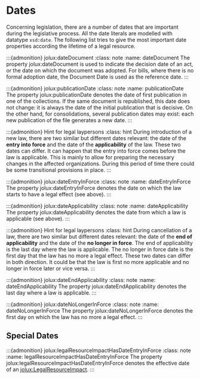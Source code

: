 # Dates

Concerning legislation, there are a number of dates that are important during the legislative process. All the date literals are modelled with datatype `xsd:date`. The following list tries to give the most important date properties according the lifetime of a legal resource.

:::{admonition} jolux:dateDocument
:class: note
:name: dateDocument
The property jolux:dateDocument is used to indicate the decision date of an act, or the date on which the document was adopted. For bills, where there is no formal adoption date, the Document Date is used as the reference date.
:::

:::{admonition} jolux:publicationDate
:class: note
:name: publicationDate
The property jolux:publicationDate denotes the date of first publication in one of the collections. If the same document is republished, this date does not change: it is always the date of the initial publication that is decisive. On the other hand, for consolidations, several publication dates may exist: each new publication of the file generates a new date.
:::

:::{admonition} Hint for legal laypersons
:class: hint
During introduction of a new law, there are two similar but different dates relevant: the date of the **entry into force** and the date of the **applicability** of the law. These two dates can differ. It can happen that the entry into force comes before the law is applicable. This is mainly to allow for preparing the necessary changes in the affected organizations. During this period of time there could be some transitional provisions in place.
:::

:::{admonition} jolux:dateEntryInForce
:class: note
:name: dateEntryInForce
The property jolux:dateEntryInForce denotes the date on which the law starts to have a legal effect (see above).
:::

:::{admonition} jolux:dateApplicability
:class: note
:name: dateApplicability
The property jolux:dateApplicability denotes the date from which a law is applicable (see above).
:::

:::{admonition} Hint for legal laypersons
:class: hint
During cancellation of a law, there are two similar but different dates relevant: the date of the **end of applicability** and the date of the **no longer in force**. The end of applicability is the last day where the law is applicable. The no longer in force date is the first day that the law has no more a legal effect. These two dates can differ in both direction. It could be that the law is first no more applicable and no longer in force later or vice versa.
:::

:::{admonition} jolux:dateEndApplicability
:class: note
:name: dateEndApplicability
The property jolux:dateEndApplicability denotes the last day where a law is applicable.
:::

:::{admonition} jolux:dateNoLongerInForce
:class: note
:name: dateNoLongerInForce
The property jolux:dateNoLongerInForce denotes the first day on which the law has no more a legal effect.
:::

## Special Dates

:::{admonition} jolux:legalResourceImpactHasDateEntryInForce
:class: note
:name: legalResourceImpactHasDateEntryInForce
The property jolux:legalResourceImpactHasDateEntryInForce denotes the effective date of an [jolux:LegalResourceImpact](#LegalResourceImpact).
:::
